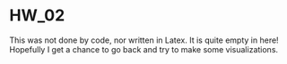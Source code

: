 # HW_02

This was not done by code, nor written in Latex. It is quite empty in here! Hopefully I get a chance to go back and try to make some visualizations. 
